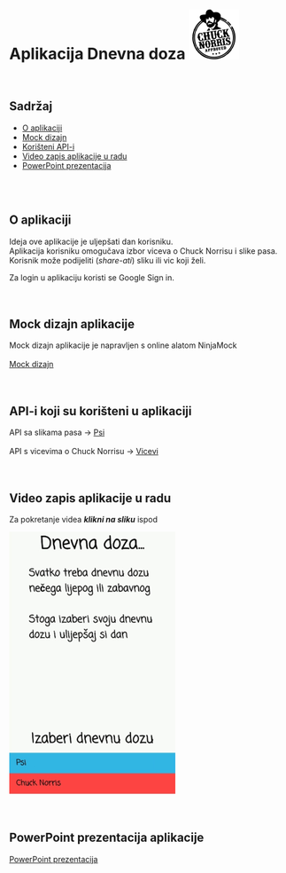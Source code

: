# Aplikacija Dnevna doza ![](media/CN.png) 
<br />

## Sadržaj
* [O aplikaciji](#o-aplikaciji)
* [Mock dizajn](#mock-dizajn-aplikacije)
* [Korišteni API-i](#api-i-koji-su-korišteni-u-aplikaciji)
* [Video zapis aplikacije u radu](#video-zapis-aplikacije-u-radu)
* [PowerPoint prezentacija](#powerpoint-prezentacija-aplikacije)
<br />
<br />

## O aplikaciji
Ideja ove aplikacije je uljepšati dan korisniku.<br />
Aplikacija korisniku omogučava izbor viceva o Chuck Norrisu i slike pasa.<br />
Korisnik može podijeliti (_share-ati_) sliku ili vic koji želi.

Za login u aplikaciju koristi se Google Sign in.<br />
<br />
<br />

## Mock dizajn aplikacije
Mock dizajn aplikacije je napravljen s online alatom NinjaMock<br />
<br />
[Mock dizajn](https://ninjamock.com/s/XB985Sx)<br />
<br />
<br />

## API-i koji su korišteni u aplikaciji
API sa slikama pasa -> [Psi](https://dog.ceo/dog-api/) <br />
<br />
API s vicevima o Chuck Norrisu -> [Vicevi](https://api.chucknorris.io/) <br />
<br />
<br />

## Video zapis aplikacije u radu
Za pokretanje videa **_klikni na sliku_** ispod

[![Watch the video](media/slika2.png)](https://streamable.com/tnchn)<br />
<br />
<br />

## PowerPoint prezentacija aplikacije 

 [PowerPoint prezentacija](http://tiny.cc/g2j98y)
